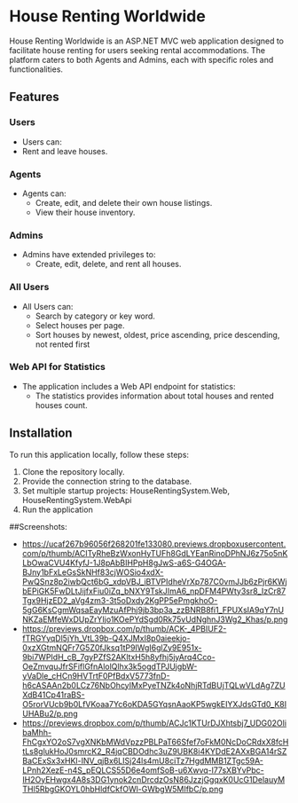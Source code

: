 # House Renting Worldwide

House Renting Worldwide is an ASP.NET MVC web application designed to facilitate house renting for users seeking rental accommodations. The platform caters to both Agents and Admins, each with specific roles and functionalities.

## Features

### Users
- Users can:
 - Rent and leave houses.


### Agents
- Agents can:
  - Create, edit, and delete their own house listings.
  - View their house inventory.

### Admins
- Admins have extended privileges to:
  - Create, edit, delete, and rent all houses.

### All Users
- All Users can:
  - Search by category or key word.
  - Select houses per page.
  - Sort houses by newest, oldest, price ascending, price descending, not rented first

### Web API for Statistics
- The application includes a Web API endpoint for statistics:
  - The statistics provides information about total houses and rented houses count.

## Installation

To run this application locally, follow these steps:

1. Clone the repository locally.
2. Provide the connection string to the database.
3. Set multiple startup projects: HouseRentingSystem.Web, HouseRentingSystem.WebApi
4. Run the application

##Screenshots:
- https://ucaf267b96056f268201fe133080.previews.dropboxusercontent.com/p/thumb/ACITyRheBzWxonHyTUFh8GdLYEanRinoDPhNJ6z75o5nKLbOwaCVU4KfyfJ-1J8pAbBIHPpH8gJwS-a6S-G4OGA-BJny1bFxLeGsSkNHf83cjWOSio4xdX-PwQSnz8p2iwbQct6bG_xdpVBJ_iBTVPIdheVrXp787C0vmJJb6zPjr6KWjbEPiGK5FwDLtJijfxFiu0iZq_bNXY9TskJImA6_npDFM4PWty3sr8_IzCr87Tgx9HjzED2_aVg4zm3-3t5oDxdy2KgPP5ePmgkhoO-5gG6KsCgmWqsaEayMzuAfPhj9jb3bp3a_zzBNRB8fi1_FPUXsIA9qY7nUNKZaEMfeWxDUpZrYIjo1KOePYdSgd0Rk75vUdNghnJ3Wg2_Khas/p.png
- https://previews.dropbox.com/p/thumb/ACK-_4PBIUF2-fTRGYyqDl5jYh_VtL39b-Q4XJMxI8p0aieekjo-0xzXGtmNQFr7G5Z0fJksq1tP9IWgI6glZy9E951x-9bi7WPIdH_cB_7gyPZfS2AKltxH5h8yfhj5jyArq4Cco-OeZmvquJfrSFiflGfnAlolQlhx3k5ogdTPJUjgbW-yVaDle_cHCn9HVTrtF0PfBdxV5773fnD-h6cASAAn2b0LCz76NbOhcyIMxPyeTNZk4oNhjRTdBUjTQLwVLdAg7ZUXdB41Cp41raBS-O5rorVUcb9b0LfVKoaa7Yc6oKDA5GYqsnAaoKP5wgkEIYXJdsGTd0_K8IUHABu2/p.png
- https://previews.dropbox.com/p/thumb/ACJc1KTUrDJXhtsbj7_UDG02OlibaMhh-FhCgxYO2oS7vgXNKbMWdVpzzPBLPaT66Sfef7oFkM0NcDoCRdxX8fcHtLs8glukHoJ0smrcK2_R4jqCBDOdhc3uZ9UBK8i4KYDdE2AXxBGA14rSZBaCExSx3xHKl-INV_qjBx6LISj24ls4mU8ciTz7HgdMMB1ZTgc59A-LPnh2XezE-n4S_pEQLCS55D6e4omfSoB-u6Xwvq-l77sXBYvPbc-IH2OyEHwgx4A8s3DG1ynok2cnDrcdzOsN86JzzjGgqxK0UcG1DelauyMTHl5RbgGKOYL0hbHldfCkfOWl-GWbgW5MIfbC/p.png
